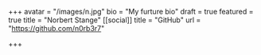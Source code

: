 +++
avatar = "/images/n.jpg"
bio = "My furture bio"
draft = true
featured = true
title = "Norbert Stange"
[[social]]
title = "GitHub"
url = "https://github.com/n0rb3r7"

+++
